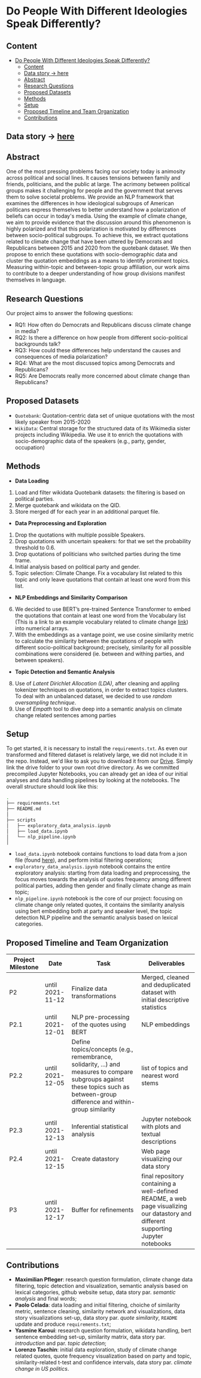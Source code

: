 # Do People With Different Ideologies Speak Differently?
## Content
- [Do People With Different Ideologies Speak Differently?](#do-people-with-different-ideologies-speak-differently)
  - [Content](#content)
  - [Data story &#8594; here](#data-story--here)
  - [Abstract](#abstract)
  - [Research Questions](#research-questions)
  - [Proposed Datasets](#proposed-datasets)
  - [Methods](#methods)
  - [Setup](#setup)
  - [Proposed Timeline and Team Organization](#proposed-timeline-and-team-organization)
  - [Contributions](#contributions)
## Data story &#8594; [here](https://mxmuc.github.io/do-people-with-different-ideologies-speak-differently/)
## Abstract
One of the most pressing problems facing our society today is animosity across political and social lines. It causes tensions between family and friends, politicians, and the public at large. The acrimony between political groups makes it challenging for people and the government that serves them to solve societal problems. We provide an NLP framework that examines the differences in how ideological subgroups of American politicans express themselves to better understand how a polarization of beliefs can occur in today's media. Using the example of climate change, we aim to provide evidence that the discussion around this phenomenon is highly polarized and that this polarization is motivated by differences between socio-political subgroups. To achieve this, we extract quotations related to climate change that have been uttered by Democrats and Republicans between 2015 and 2020 from the quotebank dataset. We then propose to enrich these quotations with socio-demographic data and cluster the quotation embeddings as a means to identify prominent topics. Measuring within-topic and between-topic group affiliation, our work aims to contribute to a deeper understanding of how group divisions manifest themselves in language.
## Research Questions
Our project aims to answer the following questions:
* RQ1: How often do Democrats and Republicans discuss climate change in media?
* RQ2: Is there a difference on how people from different socio-political backgrounds talk?
* RQ3: How could these differences help understand the causes and consequences of media polarization?
* RQ4: What are the most discussed topics among Democrats and Republicans?
* RQ5: Are Democrats really more concerned about climate change than Republicans?
## Proposed Datasets
* `Quotebank`:  Quotation-centric data set of unique quotations with the most likely speaker from 2015-2020
* `WikiData`: Central storage for the structured data of its Wikimedia sister projects including Wikipedia. We use it to enrich the quotations with socio-demographic data of the speakers (e.g., party, gender, occupation)
## Methods
* **Data Loading**
1. Load and filter wikidata Quotebank datasets: the filtering is based on political parties.
2. Merge quotebank and wikidata on the QID.
3. Store merged df for each year in an additional parquet file.
* **Data Preprocessing and Exploration**
1. Drop the quotations with multiple possible Speakers.
2. Drop  quotations with uncertain speakers: for that we set the probability threshold to 0.6.
3. Drop quotations of politicians who switched parties during the time frame.
4. Initial analysis based on political party and gender. 
5. Topic selection: Climate Change. Fix a vocabulary list related to this topic and only leave quotations that contain at least one word from this list.
* **NLP Embeddings and Similarity Comparison** 
6. We decided to use BERT’s pre-trained Sentence Transformer to embed the quotations that contain at least one word from the Vocabulary list (This is a link to an example vocabulary related to climate change [link](https://www.health.state.mn.us/communities/environment/climate/docs/film/vocab_list.pdf)) into numerical arrays.
7. With the embeddings as a vantage point, we use cosine similarity metric to calculate the similarity between the quotations of people with different socio-political background; precisely, similarity for all possible combinations were considered (ie. between and withing parties, and between speakers).
* **Topic Detection and Semantic Analysis**
8. Use of *Latent Dirichlet Allocation (LDA)*, after cleaning and appling tokenizer techniques on quotations, in order to extract topics clusters. To deal with an unbalanced dataset, we decided to use *random oversampling technique*.
9. Use of *Empath* tool to dive deep into a semantic analysis on climate change related sentences among parties
## Setup
To get started, it is necessary to install the `requirements.txt`.
As even our transformed and filtered dataset is relatively large, we did not include it in the repo. Instead, we'd like to ask you to download it from our [Drive](https://drive.google.com/drive/folders/1GcNp2lkck9E2atJnqw2CAvofDEi9H4s5?usp=sharing).
Simply link the drive folder to your own root drive directory. As we committed precompiled Jupyter Notebooks, you can already get an idea of our initial analyses and data handling pipelines by looking at the notebooks.
The overall structure should look like this:

```bash
.
├── requirements.txt
├── README.md
│ 
├── scripts
│   ├── exploratory_data_analysis.ipynb 
│   ├── load_data.ipynb
│   └── nlp_pipeline.ipynb
│ 
```
* `load_data.ipynb` notebook contains functions to load data from a json file (found [here](https://drive.google.com/drive/folders/1R-GVIdxU3jkQb5zU0uG9044Vynh9nYR1?usp=sharing)), and perform initial filtering operations;
* `exploratory_data_analysis.ipynb` notebook contains the entire exploratory analysis: starting from data loading and preprocessing, the focus moves towards the analysis of quotes frequency among different political parties, adding then gender and finally climate change as main topic;
* `nlp_pipeline.ipynb` notebook is the core of our project: focusing on climate change only related quotes, it contains the similarity analysis using bert embedding both at party and speaker level, the topic detection NLP pipeline and the semantic analysis based on lexical categories.
## Proposed Timeline and Team Organization

| Project Milestone     | Date                   | Task                          | Deliverables |
|-----------------------|------------------------|-------------------------------|--------------|
| P2                    | until 2021-11-12       | Finalize data transformations | Merged, cleaned and deduplicated dataset with initial descriptive statistics |
| P2.1                  | until 2021-12-01       | NLP pre-processing of the quotes using BERT | NLP embeddings|
| P2.2                  | until 2021-12-05       | Define topics/concepts (e.g., remembrance, solidarity, ...) and measures to compare subgroups against these topics such as between-group difference and within-group similarity   | list of topics and nearest word stems |
| P2.3                  | until 2021-12-13       | Inferential statistical analysis | Jupyter notebook with plots and textual descriptions|
| P2.4                  | until 2021-12-15       | Create datastory | Web page visualizing our data story|
| P3                    | until 2021-12-17       | Buffer for refinements | final repository containing a well-defined README, a web page visualizing our datastory and different supporting Jupyter notebooks   |

## Contributions
* **Maximilian Pfleger**: research question formulation, climate change data filtering, topic detection and visualization, semantic analysis based on lexical categories, github website setup, data story par. *semantic analysis* and final words;
* **Paolo Celada**: data loading and initial filtering, choiche of similarity metric, sentence cleaning, similarity network and visualizations, data story visualizations set-up, data story par. *quote similarity*, `README` update and produce `requirements.txt`;
* **Yasmine Karoui**: research question formulation, wikidata handling, bert sentence embedding set-up, similarity matrix, data story par. *introduction* and par. *topic detection*;
* **Lorenzo Taschin**: initial data exploration, study of climate change related quotes, quote frequency visualization based on party and topic, similarity-related t-test and confidence intervals, data story par. *climate change in US politics*.


